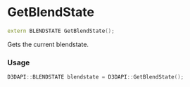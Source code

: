 # GetBlendState

```c++
extern BLENDSTATE GetBlendState();
```

Gets the current blendstate.


### Usage
```c++
D3DAPI::BLENDSTATE blendstate = D3DAPI::GetBlendState();
```
